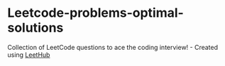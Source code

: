 # Leetcode-problems-optimal-solutions
Collection of LeetCode questions to ace the coding interview! - Created using [LeetHub](https://github.com/QasimWani/LeetHub)
